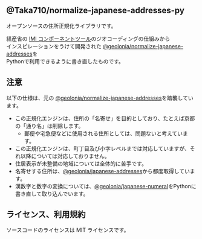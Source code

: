 ## @Taka710/normalize-japanese-addresses-py

オープンソースの住所正規化ライブラリです。

経産省の [IMI コンポーネントツール](https://info.gbiz.go.jp/tools/imi_tools/)のジオコーディングの仕組みから  
インスピレーションをうけて開発された [@geolonia/normalize-japanese-addresses](https://github.com/geolonia/normalize-japanese-addresses)を  
Pythonで利用できるように書き直したものです。

## 注意

以下の仕様は、元の [@geolonia/normalize-japanese-addresses](https://github.com/geolonia/normalize-japanese-addresses)を踏襲しています。  

* この正規化エンジンは、住所の「名寄せ」を目的としており、たとえば京都の「通り名」は削除します。
  * 郵便や宅急便などに使用される住所としては、問題ないと考えています。
* この正規化エンジンは、町丁目及び小字レベルまでは対応していますが、それ以降については対応しておりません。
* 住居表示が未整備の地域については全体的に苦手です。
* 名寄せする住所は、[@geolonia/japanese-addresses](https://geolonia.github.io/japanese-addresses/api/ja)から都度取得しています。　
* 漢数字と数字の変換については、[@geolonia/japanese-numeral](https://github.com/geolonia/japanese-numeral)をPythonに書き直して取り込んでいます。

## ライセンス、利用規約

ソースコードのライセンスは MIT ライセンスです。